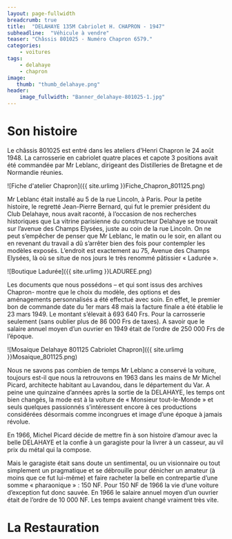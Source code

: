 ```yaml
---
layout: page-fullwidth
breadcrumb: true
title:  "DELAHAYE 135M Cabriolet H. CHAPRON - 1947"
subheadline:  "Véhicule à vendre"
teaser: "Châssis 801025 - Numéro Chapron 6579."
categories:
    - voitures
tags:
    - delahaye
    - chapron
image:
   thumb: "thumb_delahaye.png"
header:
    image_fullwidth: "Banner_delahaye-801025-1.jpg"
---
```


# Son histoire

Le châssis 801025 est entré dans les ateliers d'Henri Chapron le 24 août 1948. La carrosserie en cabriolet quatre places et capote 3 positions avait été commandée par Mr Leblanc, dirigeant des Distilleries de Bretagne et de Normandie réunies.

![Fiche d'atelier Chapron]({{ site.urlimg }}Fiche_Chapron_801125.png)

Mr Leblanc était installé au 5 de la rue Lincoln, à Paris. Pour la petite histoire, le regretté Jean-Pierre Bernard, qui fut le premier président du Club Delahaye, nous avait raconté, à l’occasion de nos recherches historiques  que La vitrine parisienne du constructeur Delahaye se trouvait sur l’avenue des Champs Elysées, juste au coin de la rue Lincoln. On ne peut s’empêcher de penser que Mr Leblanc, le matin ou le soir, en allant ou en revenant du travail a dû s’arrêter bien des fois pour contempler les modèles exposés. L’endroit est exactement au 75, Avenue des Champs Elysées, là où se situe de nos jours le très renommé pâtissier « Ladurée ».

![Boutique Ladurée]({{ site.urlimg }}LADUREE.png) 

Les documents que nous possédons – et qui sont issus des archives Chapron- montre que le choix du modèle, des options et des aménagements personnalisés a été effectué avec soin. En effet, le premier bon de commande date du 1er mars 48 mais la facture finale a été établie le 23 mars 1949. Le montant s’élevait à 693 640 Frs. Pour la carrosserie seulement (sans oublier plus de 86 000 Frs de taxes). A savoir que le salaire annuel moyen d’un ouvrier en 1949 était de l’ordre de 250 000 Frs de l’époque.

![Mosaique Delahaye 801125 Cabriolet Chapron]({{ site.urlimg }}Mosaique_801125.png) 

Nous ne savons pas combien de temps Mr Leblanc a conservé la voiture, toujours est-il que nous la retrouvons en 1963 dans les mains de Mr Michel Picard, architecte habitant au Lavandou, dans le département du Var. 
A peine une quinzaine d’années après la sortie de la DELAHAYE, les temps ont bien changés, la mode est à la voiture de « Monsieur tout-le-Monde » et seuls quelques passionnés s’intéressent encore à ces productions considérées désormais comme incongrues et image d’une époque à jamais révolue.

En 1966, Michel Picard décide de mettre fin à son histoire d’amour avec la belle DELAHAYE et la confie à un garagiste pour la livrer à un casseur, au vil prix du métal qui la compose. 

Mais le garagiste était sans doute un sentimental, ou un visionnaire ou tout simplement un pragmatique et se débrouille pour dénicher un amateur (à moins que ce fut lui-même) et faire racheter la belle en contrepartie d’une somme « pharaonique » : 150 NF. Pour 150 NF de 1966 la vie d’une voiture d’exception fut donc sauvée. En 1966 le salaire annuel moyen d’un ouvrier était de l’ordre de 10 000 NF. Les temps avaient changé vraiment très vite.

# La Restauration

